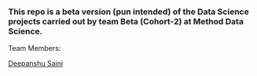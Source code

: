 ### This repo is a beta version (pun intended) of the Data Science projects carried out by team **Beta** (Cohort-2) at Method Data Science.

Team Members:

[Deepanshu Saini](https://github.com/dbrownambi)
